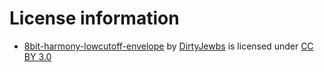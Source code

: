 # License information
* [8bit-harmony-lowcutoff-envelope](https://freesound.org/people/DirtyJewbs/sounds/159392/) by [DirtyJewbs](https://freesound.org/people/DirtyJewbs/) is licensed under [CC BY 3.0](http://creativecommons.org/licenses/by/3.0/)
